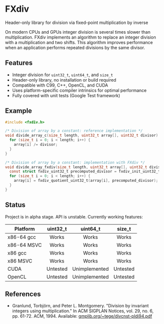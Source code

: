 # FXdiv
Header-only library for division via fixed-point multiplication by inverse

On modern CPUs and GPUs integer division is several times slower than multiplication. FXdiv implements an algorithm to replace an integer division with a multiplication and two shifts. This algorithm improves performance when an application performs repeated divisions by the same divisor.

## Features

- Integer division for `uint32_t`, `uint64_t`, and `size_t`
- Header-only library, no installation or build required
- Compatible with C99, C++, OpenCL, and CUDA
- Uses platform-specific compiler intrinsics for optimal performance
- Fully covered with unit tests (Google Test framework)

## Example

```c
#include <fxdiv.h>

/* Division of array by a constant: reference implementation */
void divide_array_c(size_t length, uint32_t array[], uint32_t divisor) {
  for (size_t i = 0; i < length; i++) {
    array[i] /= divisor;
  }
}

/* Division of array by a constant: implementation with FXdiv */
void divide_array_fxdiv(size_t length, uint32_t array[], uint32_t divisor) {
  const struct fxdiv_uint32_t precomputed_divisor = fxdiv_init_uint32_t(divisor);
  for (size_t i = 0; i < length; i++) {
    array[i] = fxdiv_quotient_uint32_t(array[i], precomputed_divisor);
  }
}
```

## Status

Project is in alpha stage. API is unstable. Currently working features:

| Platform        | uint32_t | uint64_t      | size_t        |
| --------------- |:--------:|:-------------:|:-------------:|
| x86-64 gcc      | Works    | Works         | Works         |
| x86-64 MSVC     | Works    | Works         | Works         |
| x86 gcc         | Works    | Works         | Works         |
| x86 MSVC        | Works    | Works         | Works         |
| CUDA            | Untested | Unimplemented | Untested      |
| OpenCL          | Untested | Unimplemented | Untested      |

## References

- Granlund, Torbjörn, and Peter L. Montgomery. "Division by invariant integers using multiplication." In ACM SIGPLAN Notices, vol. 29, no. 6, pp. 61-72. ACM, 1994. Available: [gmplib.org/~tege/divcnst-pldi94.pdf](https://gmplib.org/~tege/divcnst-pldi94.pdf)
